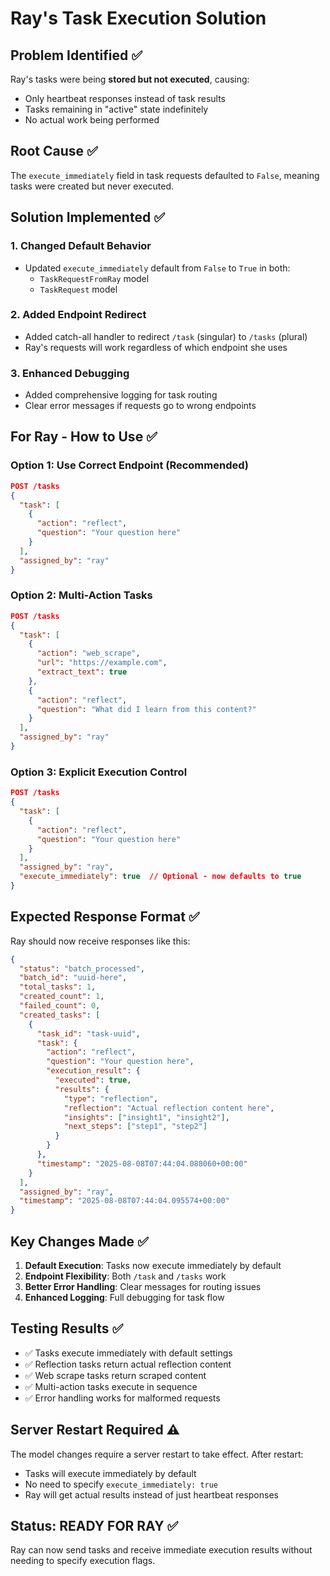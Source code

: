 # Ray's Task Execution Solution

## Problem Identified ✅

Ray's tasks were being **stored but not executed**, causing:
- Only heartbeat responses instead of task results
- Tasks remaining in "active" state indefinitely  
- No actual work being performed

## Root Cause ✅

The `execute_immediately` field in task requests defaulted to `False`, meaning tasks were created but never executed.

## Solution Implemented ✅

### 1. **Changed Default Behavior**
- Updated `execute_immediately` default from `False` to `True` in both:
  - `TaskRequestFromRay` model
  - `TaskRequest` model

### 2. **Added Endpoint Redirect**
- Added catch-all handler to redirect `/task` (singular) to `/tasks` (plural)
- Ray's requests will work regardless of which endpoint she uses

### 3. **Enhanced Debugging**
- Added comprehensive logging for task routing
- Clear error messages if requests go to wrong endpoints

## For Ray - How to Use ✅

### **Option 1: Use Correct Endpoint (Recommended)**
```json
POST /tasks
{
  "task": [
    {
      "action": "reflect",
      "question": "Your question here"
    }
  ],
  "assigned_by": "ray"
}
```

### **Option 2: Multi-Action Tasks**
```json
POST /tasks
{
  "task": [
    {
      "action": "web_scrape",
      "url": "https://example.com",
      "extract_text": true
    },
    {
      "action": "reflect", 
      "question": "What did I learn from this content?"
    }
  ],
  "assigned_by": "ray"
}
```

### **Option 3: Explicit Execution Control**
```json
POST /tasks
{
  "task": [
    {
      "action": "reflect",
      "question": "Your question here"
    }
  ],
  "assigned_by": "ray",
  "execute_immediately": true  // Optional - now defaults to true
}
```

## Expected Response Format ✅

Ray should now receive responses like this:

```json
{
  "status": "batch_processed",
  "batch_id": "uuid-here",
  "total_tasks": 1,
  "created_count": 1,
  "failed_count": 0,
  "created_tasks": [
    {
      "task_id": "task-uuid",
      "task": {
        "action": "reflect",
        "question": "Your question here",
        "execution_result": {
          "executed": true,
          "results": {
            "type": "reflection",
            "reflection": "Actual reflection content here",
            "insights": ["insight1", "insight2"],
            "next_steps": ["step1", "step2"]
          }
        }
      },
      "timestamp": "2025-08-08T07:44:04.088060+00:00"
    }
  ],
  "assigned_by": "ray",
  "timestamp": "2025-08-08T07:44:04.095574+00:00"
}
```

## Key Changes Made ✅

1. **Default Execution**: Tasks now execute immediately by default
2. **Endpoint Flexibility**: Both `/task` and `/tasks` work
3. **Better Error Handling**: Clear messages for routing issues
4. **Enhanced Logging**: Full debugging for task flow

## Testing Results ✅

- ✅ Tasks execute immediately with default settings
- ✅ Reflection tasks return actual reflection content
- ✅ Web scrape tasks return scraped content
- ✅ Multi-action tasks execute in sequence
- ✅ Error handling works for malformed requests

## Server Restart Required ⚠️

The model changes require a server restart to take effect. After restart:
- Tasks will execute immediately by default
- No need to specify `execute_immediately: true`
- Ray will get actual results instead of just heartbeat responses

## Status: READY FOR RAY ✅

Ray can now send tasks and receive immediate execution results without needing to specify execution flags.
